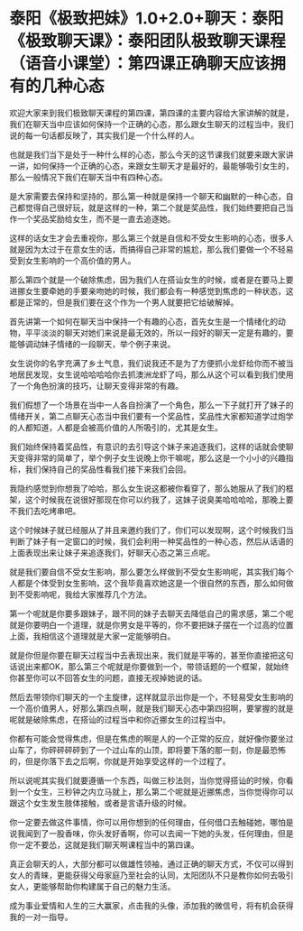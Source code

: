 # 泰阳《极致把妹》1.0+2.0+聊天：泰阳《极致聊天课》：泰阳团队极致聊天课程（语音小课堂）：第四课正确聊天应该拥有的几种心态

欢迎大家来到我们极致聊天课程的第四课，第四课的主要内容给大家讲解的就是，我们在聊天当中应该如何保持一个正确的心态，那么跟女生聊天的过程当中，我们说的每一句话都反映了，其实我们是一个什么样的人。

也就是我们当下是处于一种什么样的心态，那么今天的这节课我们就要来跟大家讲一讲，如何保持一个正确的心态，来跟女生聊天才是最好的，最能够吸引女生的，那么一般情况下我们在聊天当中有四种心态。

是大家需要去保持和坚持的，那么第一种就是保持一个聊天和幽默的一种心态，自己都觉得自己很好玩，就是这样的一种，第二个就是奖品性，我们始终要把自己当作一个奖品奖励给女生，而不是一直去追逐她。

这样的话女生才会去重视你，那么第三个就是自信和不受女生影响的心态，很多人就是因为太过于在意女生的话，而搞得自己非常的尴尬，那么我们要做一个不轻易受到女生影响的一个高价值的男人。

那么第四个就是一个破除焦虑，因为我们人在搭讪女生的时候，或者是在要马上要进挪女生要牵她的手要亲吻她的时候，我们都会有一种感觉到焦虑的一种状态，这都是正常的，但是我们要在这个作为一个男人就要把它给破解掉。

首先讲第一个如何在聊天当中保持一个有趣的心态，首先女生是一个情绪化的动物，平平淡淡的聊天对她们来说是最无效的，所以一段好的聊天一定是有趣的，要能够调动妹子情绪的一段聊天，举个例子来说。

女生说你的名字充满了乡土气息，我们说我还不是为了方便抓小龙虾给你而不被当地居民发现，女生说哈哈哈哈你去抓澳洲龙虾了吗，那么从这个可以看到我们使用了一个角色扮演的技巧，让聊天变得非常的有趣。

我们假想了一个场景在当中一人各自扮演了一个角色，那么一下子就打开了妹子的情绪开关，第二点聊天心态当中我们要有一个奖品性，奖品性大家都知道学过炮学的人都知道，人都是会被高价值的人所吸引的，尤其是女生。

我们始终保持着奖品性，有意识的去引导这个妹子来追逐我们，这样的话就会使聊天变得非常的简单了，举个例子女生说晚上你干嘛呢，那么这是一个小小的兴趣指标，我们保持自己的奖品性看我们接下来我们会回。

我隐约感觉到你想我了哈哈，那么女生说这都被你看穿了，那么她服从了我们的框架，这个时候我在说很好那现在你可以约我了，这妹子说臭美哈哈哈哈，那晚上要不我们去吃烤串吧。

这个时候妹子就已经服从了并且来邀约我们了，你们可以发现啊，这个时候我们当判断了妹子有一定窗口的时候，我们会利用一种奖品性的一种心态，然后从话语的上面表现出来让妹子来追逐我们，好聊天心态之第三点呢。

就是我们要自信不受女生影响，那么要怎么样做到不受女生影响呢，其实我们每个人都是个体受到女生影响，这个我毕竟喜欢她这是一个很自然的东西，那么如何做到不受影响呢，我给大家推荐几个方法。

第一个呢就是你要多跟妹子，跟不同的妹子去聊天去降低自己的需求感，第二个呢就是你要明白一个道理，就是你男女是平等的，你不要把妹子摆在一个过高的位置上面，我相信这个道理就是大家一定能够明白。

就是你但是你要在聊天过程当中去表现出来，我们就是平等的，甚至你直接把这句话说出来都OK，那么第三个呢就是你要做到一个，带领话题的一个框架，就始终你甚至你可以不回答女生的问题，直接无视掉她说的话。

然后去带领你们聊天的一个主旋律，这样就显示出你是一个，不轻易受女生影响的一个高价值男人，好那么第四点啊，就是我们聊天心态中第四招啊，要掌握的就是呢就是破除焦虑，在搭讪的过程当中和你近挪女生的过程当中。

你都有可能会觉得焦虑，但是在焦虑的啊是人的一个正常的反应，就好像你要坐过山车了，你砰砰砰砰到了一个过山车的山顶，即将要下落的那一刻，你是最恐怖的，但是你落下去之后啊，你就是开始享受这样的一个过程了。

所以说呢其实我们就要遵循一个东西，叫做三秒法则，当你觉得搭讪的时候，你看到一个女生，三秒钟之内立马就上，那么第二个呢就是近挪焦虑，当你觉得你可以跟这个女生发生肢体接触，或者是言语升级的时候。

你一定要去做这件事情，你可以用你想到的任何理由，任何借口去触碰她，哪怕是说我闻到了一股香味，你头发好香啊，你可以去闻一下她的头发，任何理由，但是你一定不要怂，这就是我们聊天啊课程当中的第四课。

真正会聊天的人，大部分都可以做雄性领袖，通过正确的聊天方式，不仅可以得到女人的青睐，更能获得父母家庭乃至社会的认同，太阳团队不只是教你如何去吸引女人，更能够帮助你构建属于自己的魅力生活。

成为事业爱情和人生的三大赢家，点击我的头像，添加我的微信号，将有机会获得我的一对一指导。